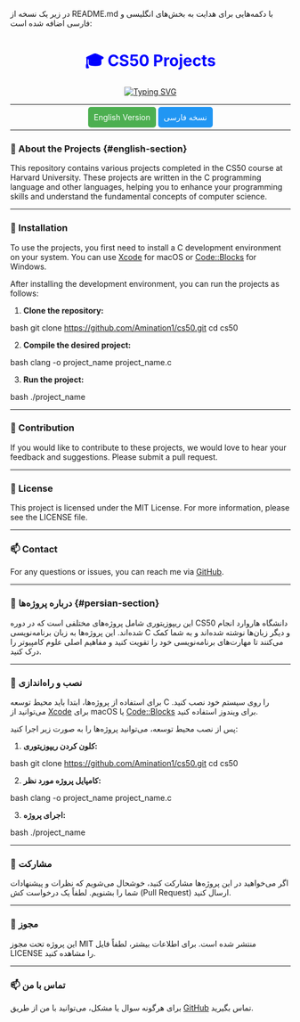 در زیر یک نسخه از README.md با دکمه‌هایی برای هدایت به بخش‌های انگلیسی و فارسی اضافه شده است:

<h1 align="center" style="color: blue;">🎓 CS50 Projects</h1>

<div align="center">
    <a href="https://git.io/typing-svg">
        <img src="https://readme-typing-svg.demolab.com?font=Fira+Code&size=27&pause=1000&color=0BF700&width=435&lines=Projects+from+CS50+Course" alt="Typing SVG" />
    </a>
</div>

---

<div align="center">
    <a href="#english-section" style="padding: 10px; background-color: #4CAF50; color: white; text-decoration: none; border-radius: 5px;">English Version</a>
    <a href="#persian-section" style="padding: 10px; background-color: #2196F3; color: white; text-decoration: none; border-radius: 5px;">نسخه فارسی</a>
</div>

---

### 🌱 About the Projects {#english-section}

This repository contains various projects completed in the CS50 course at Harvard University. These projects are written in the C programming language and other languages, helping you to enhance your programming skills and understand the fundamental concepts of computer science.

---

### 🚀 Installation

To use the projects, you first need to install a C development environment on your system. You can use [Xcode](https://developer.apple.com/xcode/) for macOS or [Code::Blocks](http://www.codeblocks.org/) for Windows.

After installing the development environment, you can run the projects as follows:

1. **Clone the repository:**


bash git clone https://github.com/Amination1/cs50.git cd cs50


2. **Compile the desired project:**


bash clang -o project_name project_name.c


3. **Run the project:**


bash ./project_name


---

### 🤝 Contribution

If you would like to contribute to these projects, we would love to hear your feedback and suggestions. Please submit a pull request.

---

### 📜 License

This project is licensed under the MIT License. For more information, please see the LICENSE file.

---

### 📫 Contact

For any questions or issues, you can reach me via [GitHub](https://github.com/Amination1).

---

### 🌱 درباره پروژه‌ها {#persian-section}

این ریپوزیتوری شامل پروژه‌های مختلفی است که در دوره CS50 دانشگاه هاروارد انجام شده‌اند. این پروژه‌ها به زبان برنامه‌نویسی C و دیگر زبان‌ها نوشته شده‌اند و به شما کمک می‌کنند تا مهارت‌های برنامه‌نویسی خود را تقویت کنید و مفاهیم اصلی علوم کامپیوتر را درک کنید.

---

### 🚀 نصب و راه‌اندازی

برای استفاده از پروژه‌ها، ابتدا باید محیط توسعه C را روی سیستم خود نصب کنید. می‌توانید از [Xcode](https://developer.apple.com/xcode/) برای macOS یا [Code::Blocks](http://www.codeblocks.org/) برای ویندوز استفاده کنید.

پس از نصب محیط توسعه، می‌توانید پروژه‌ها را به صورت زیر اجرا کنید:

1. **کلون کردن ریپوزیتوری:**


bash git clone https://github.com/Amination1/cs50.git cd cs50


2. **کامپایل پروژه مورد نظر:**


bash clang -o project_name project_name.c


3. **اجرای پروژه:**


bash ./project_name


---

### 🤝 مشارکت

اگر می‌خواهید در این پروژه‌ها مشارکت کنید، خوشحال می‌شویم که نظرات و پیشنهادات شما را بشنویم. لطفاً یک درخواست کش (Pull Request) ارسال کنید.

---

### 📜 مجوز

این پروژه تحت مجوز MIT منتشر شده است. برای اطلاعات بیشتر، لطفاً فایل LICENSE را مشاهده کنید.

---

### 📫 تماس با من

برای هرگونه سوال یا مشکل، می‌توانید با من از طریق [GitHub](https://github.com/Amination1) تماس بگیرید.
